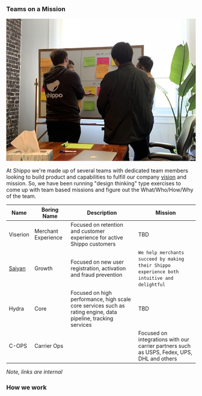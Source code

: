 ### Teams on a Mission

<img src=../rsrcs/team_mission_exercise.jpeg>

At Shippo we're made up of several teams with dedicated team members looking to build product and capabilities to fulfill our company [vision](https://goshippo.com/about/) and mission.  So, we have been running "design thinking" type exercises to come up with team based missions and figure out the What/Who/How/Why of the team.

Name | Boring Name | Description | Mission
-----| ----------- | ----------- | --------
Viserion | Merchant Experience | Focused on retention and customer experience for active Shippo customers | TBD
[Saiyan](https://github.com/goshippo/getting-started/blob/master/teams/growth.md) | Growth | Focused on new user registration, activation and fraud prevention | `We help merchants succeed by making their Shippo experience both intuitive and delightful`
Hydra | Core | Focused on high performance, high scale core services such as rating engine, data pipeline, tracking services | TBD
C-OPS | Carrier Ops | | Focused on integrations with our carrier partners such as USPS, Fedex, UPS, DHL and others | TBD

_Note, links are internal_

### How we work

